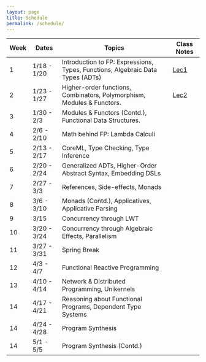 ```yaml
---
layout: page
title: Schedule
permalink: /schedule/
---
```

<table id="schedule">
<thead>
  <tr>
    <th class="seqno">Week</th>
    <th class="date">Dates</th>
    <th class="topic">Topics</th>
    <th class="reading">Class Notes</th>
  </tr>
</thead>
<tbody>
  <tr class="lecture">
    <td class="tg-baqh">1</td>
    <td class="tg-0lax">1/18 - 1/20</td>
    <td class="tg-0lax">Introduction to FP: Expressions, Types, Functions, Algebraic Data Types (ADTs)</td> 
    <td class="tg-0lax"><a
    href="https://github.com/gowthamk/csci7000_pfp_s23/tree/gh-pages/lectures/lec1_intro">Lec1</a></td>
  </tr>
  <tr class="lecture">
    <td class="tg-baqh">2</td>
    <td class="tg-0lax">1/23 - 1/27</td>
    <td class="tg-0lax">
      Higher-order functions, Combinators, Polymorphism, Modules & Functors.
    </td>
    <td class="tg-0lax">
    <a
    href="https://github.com/gowthamk/csci7000_pfp_s23/tree/gh-pages/lectures/lec2_expressions">Lec2</a>
    </td>
  </tr>
  <tr class="lecture">
    <td class="tg-baqh">3</td>
    <td class="tg-0lax">1/30 - 2/3</td>
    <td class="tg-0lax">Modules & Functors (Contd.), Functional Data Structures. </td>
    <td class="tg-0lax"> </td>
  </tr>
  <tr class="lecture">
    <td class="tg-baqh">4</td>
    <td class="tg-0lax">2/6 - 2/10</td>
    <td class="tg-0lax">Math behind FP: Lambda Calculi</td>
    <td class="tg-0lax"> </td>
  </tr>
  <tr class="lecture">
    <td class="tg-baqh">5</td>
    <td class="tg-0lax">2/13 - 2/17</td>
    <td class="tg-0lax">CoreML, Type Checking, Type Inference </td>
    <td class="tg-0lax"> </td>
  </tr>
  <tr class="lecture">
    <td class="tg-baqh">6</td>
    <td class="tg-0lax">2/20 - 2/24</td>
    <td class="tg-0lax">Generalized ADTs, Higher-Order Abstract Syntax, Embedding DSLs</td>
    <td class="tg-0lax"></td>
  </tr>
  <tr class="lecture">
    <td class="tg-baqh">7</td>
    <td class="tg-0lax">2/27 - 3/3</td>
    <td class="tg-0lax">References, Side-effects, Monads</td>
    <td class="tg-0lax"> </td>
  </tr>
  <tr class="lecture">
    <td class="tg-baqh">8</td>
    <td class="tg-0lax">3/6 - 3/10</td>
    <td class="tg-0lax">Monads (Contd.), Applicatives, Applicative Parsing</td>
    <td class="tg-0lax"> </td>
  </tr>
  <tr class="lecture">
    <td class="tg-baqh">9</td>
    <td class="tg-0lax">3/15</td>
    <td class="tg-0lax">Concurrency through LWT</td>
    <td class="tg-0lax"> </td>
  </tr>
  <tr class="lecture">
    <td class="tg-baqh">10</td>
    <td class="tg-0lax">3/20 - 3/24</td>
    <td class="tg-0lax">Concurrency through Algebraic Effects, Parallelism</td>
    <td class="tg-0lax">
    </td>
  </tr>
  <tr class="lecture">
    <td class="tg-baqh">11</td>
    <td class="tg-0lax">3/27 - 3/31</td>
    <td class="tg-0lax">Spring Break</td>
    <td class="tg-0lax">
    </td>
  </tr>
  <tr class="lecture">
    <td class="tg-baqh">12</td>
    <td class="tg-0lax">4/3 - 4/7</td>
    <td class="tg-0lax">
      Functional Reactive Programming
    </td>
    <td class="tg-0lax"></td>
  </tr>
  <tr class="lecture">
    <td class="tg-baqh">13</td>
    <td class="tg-0lax">4/10 - 4/14</td>
    <td class="tg-0lax">
      Network & Distributed Programming, Unikernels
    </td>
    <td class="tg-0lax"></td>
  </tr>
  <tr class="lecture">
    <td class="tg-baqh">14</td>
    <td class="tg-0lax">4/17 - 4/21</td>
    <td class="tg-0lax">
      Reasoning about Functional Programs, Dependent Type Systems
    </td>
    <td class="tg-0lax"></td>
  </tr>
  <tr class="lecture">
    <td class="tg-baqh">14</td>
    <td class="tg-0lax">4/24 - 4/28</td>
    <td class="tg-0lax">
      Program Synthesis
    </td>
    <td class="tg-0lax"></td>
  </tr>
  <tr class="lecture">
    <td class="tg-baqh">14</td>
    <td class="tg-0lax">5/1 - 5/5</td>
    <td class="tg-0lax">
      Program Synthesis (Contd.)
    </td>
    <td class="tg-0lax"></td>
  </tr>
</tbody>
</table>
